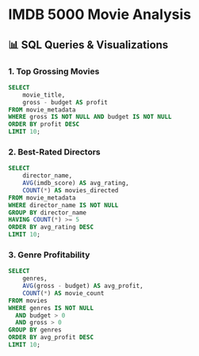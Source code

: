 # IMDB 5000 Movie Analysis 

## 📊 SQL Queries & Visualizations

### 1. Top Grossing Movies
```sql
SELECT 
    movie_title, 
    gross - budget AS profit 
FROM movie_metadata 
WHERE gross IS NOT NULL AND budget IS NOT NULL 
ORDER BY profit DESC 
LIMIT 10;
```
### 2. Best-Rated Directors
```sql 
SELECT 
    director_name,
    AVG(imdb_score) AS avg_rating,
    COUNT(*) AS movies_directed
FROM movie_metadata
WHERE director_name IS NOT NULL
GROUP BY director_name
HAVING COUNT(*) >= 5
ORDER BY avg_rating DESC
LIMIT 10;
```

### 3. Genre Profitability
```sql
SELECT 
    genres,
    AVG(gross - budget) AS avg_profit,
    COUNT(*) AS movie_count
FROM movies
WHERE genres IS NOT NULL 
  AND budget > 0 
  AND gross > 0
GROUP BY genres
ORDER BY avg_profit DESC
LIMIT 10;
```
